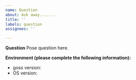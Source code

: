 ```yaml
---
name: Question
about: Ask away.......
title: ''
labels: question
assignees: ''

---
```


**Question**
Pose question here.

**Environment (please complete the following information):**

- goss version:
- OS version:
